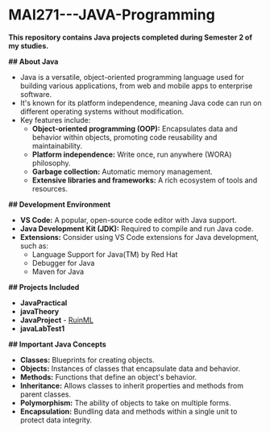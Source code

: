 # MAI271---JAVA-Programming

**This repository contains Java projects completed during Semester 2 of my studies.**

**## About Java**

* Java is a versatile, object-oriented programming language used for building various applications, from web and mobile apps to enterprise software.
* It's known for its platform independence, meaning Java code can run on different operating systems without modification.
* Key features include:
    - **Object-oriented programming (OOP):** Encapsulates data and behavior within objects, promoting code reusability and maintainability.
    - **Platform independence:** Write once, run anywhere (WORA) philosophy.
    - **Garbage collection:** Automatic memory management.
    - **Extensive libraries and frameworks:** A rich ecosystem of tools and resources.

**## Development Environment**

* **VS Code:** A popular, open-source code editor with Java support.
* **Java Development Kit (JDK):** Required to compile and run Java code.
* **Extensions:** Consider using VS Code extensions for Java development, such as:
    - Language Support for Java(TM) by Red Hat
    - Debugger for Java
    - Maven for Java

**## Projects Included**
* **JavaPractical**
* **javaTheory**
* **JavaProject** - <a href = "https://github.com/Arjun-P-Dinesh/MAI271---JAVA-Programming/tree/main/JavaProject"> RuinML </a>
* **javaLabTest1**

**## Important Java Concepts**

* **Classes:** Blueprints for creating objects.
* **Objects:** Instances of classes that encapsulate data and behavior.
* **Methods:** Functions that define an object's behavior.
* **Inheritance:** Allows classes to inherit properties and methods from parent classes.
* **Polymorphism:** The ability of objects to take on multiple forms.
* **Encapsulation:** Bundling data and methods within a single unit to protect data integrity.
